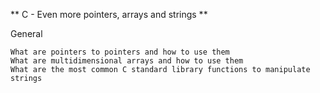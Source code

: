 ** C - Even more pointers, arrays and strings **

General

    What are pointers to pointers and how to use them
    What are multidimensional arrays and how to use them
    What are the most common C standard library functions to manipulate strings

